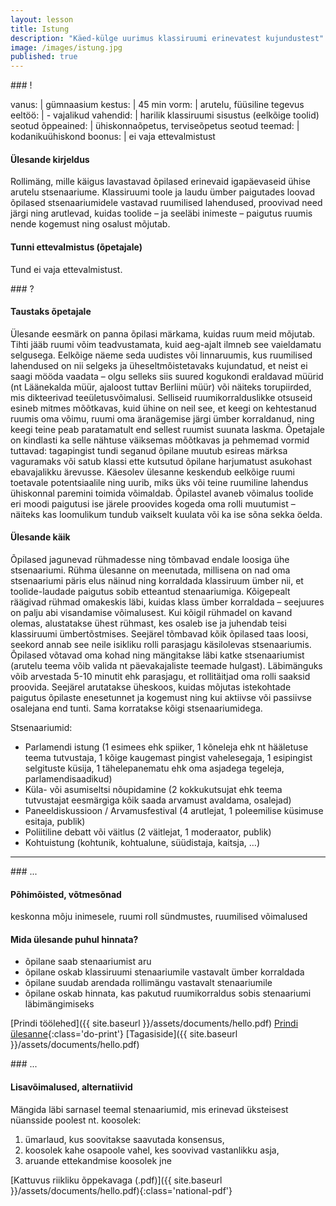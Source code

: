 ```yaml
---
layout: lesson
title: Istung
description: "Käed-külge uurimus klassiruumi erinevatest kujundustest"
image: /images/istung.jpg
published: true
---
```




<section class="section-bang">
### !

vanus: 				| gümnaasium
kestus: 			| 45 min
vorm: 				| arutelu, füüsiline tegevus
eeltöö:				| -
vajalikud vahendid:	| harilik klassiruumi sisustus (eelkõige toolid)
seotud õppeained:	| ühiskonnaõpetus, terviseõpetus
seotud teemad:		| kodanikuühiskond
boonus:				| ei vaja ettevalmistust

#### Ülesande kirjeldus
Rollimäng, mille käigus lavastavad õpilased erinevaid igapäevaseid ühise arutelu stsenaariume. Klassiruumi toole ja laudu ümber paigutades loovad õpilased stsenaariumidele vastavad ruumilised lahendused, proovivad need järgi ning arutlevad, kuidas toolide – ja seeläbi inimeste – paigutus ruumis nende kogemust ning osalust mõjutab.

#### Tunni ettevalmistus (õpetajale)
Tund ei vaja ettevalmistust.

</section>

<section class="section-question">
### ?

#### Taustaks õpetajale
Ülesande eesmärk on panna õpilasi märkama, kuidas ruum meid mõjutab. Tihti jääb ruumi võim teadvustamata, kuid aeg-ajalt ilmneb see vaieldamatu selgusega. Eelkõige näeme seda uudistes või linnaruumis, kus ruumilised lahendused on nii selgeks ja üheseltmõistetavaks kujundatud, et neist ei saagi mööda vaadata – olgu selleks siis suured kogukondi eraldavad müürid (nt Läänekalda müür, ajaloost tuttav Berliini müür) või näiteks torupiirded, mis dikteerivad teeületusvõimalusi. Selliseid ruumikorralduslikke otsuseid esineb mitmes mõõtkavas, kuid ühine on neil see, et keegi on kehtestanud ruumis oma võimu, ruumi oma äranägemise järgi ümber korraldanud, ning keegi teine peab paratamatult end sellest ruumist suunata laskma. Õpetajale on kindlasti ka selle nähtuse väiksemas mõõtkavas ja pehmemad vormid tuttavad: tagapingist tundi seganud õpilane muutub esireas märksa vaguramaks või satub klassi ette kutsutud õpilane harjumatust asukohast ebavajalikku ärevusse. Käesolev ülesanne keskendub eelkõige ruumi toetavale potentsiaalile ning uurib, miks üks või teine ruumiline lahendus ühiskonnal paremini toimida võimaldab. Õpilastel avaneb võimalus toolide eri moodi paigutusi ise järele proovides kogeda oma rolli muutumist – näiteks kas loomulikum tundub vaikselt kuulata või ka ise sõna sekka öelda.

#### Ülesande käik
Õpilased jagunevad rühmadesse ning tõmbavad endale loosiga ühe stsenaariumi. Rühma ülesanne on meenutada, millisena on nad oma stsenaariumi päris elus näinud ning korraldada klassiruum ümber nii, et toolide-laudade paigutus sobib etteantud stenaariumiga. Kõigepealt räägivad rühmad omakeskis läbi, kuidas klass ümber korraldada – seejuures on palju abi visandamise võimalusest. Kui kõigil rühmadel on kavand olemas, alustatakse ühest rühmast, kes osaleb ise ja juhendab teisi klassiruumi ümbertõstmises. Seejärel tõmbavad kõik õpilased taas loosi, seekord annab see neile isikliku rolli parasjagu käsilolevas stsenaariumis. Õpilased võtavad oma kohad ning mängitakse läbi katke stsenaariumist (arutelu teema võib valida nt päevakajaliste teemade hulgast). Läbimänguks võib arvestada 5-10 minutit ehk parasjagu, et rollitäitjad oma rolli saaksid proovida. Seejärel arutatakse üheskoos, kuidas mõjutas istekohtade paigutus õpilaste enesetunnet ja kogemust ning kui aktiivse või passiivse osalejana end tunti. Sama korratakse kõigi stsenaariumidega.

Stsenaariumid:

- Parlamendi istung (1 esimees ehk spiiker, 1 kõneleja ehk nt hääletuse teema tutvustaja, 1 kõige kaugemast pingist vahelesegaja, 1 esipingist selgituste küsija, 1 tähelepanematu ehk oma asjadega tegeleja, parlamendisaadikud)
- Küla- või asumiseltsi nõupidamine (2 kokkukutsujat ehk teema tutvustajat eesmärgiga kõik saada arvamust avaldama, osalejad)
- Paneeldiskussioon / Arvamusfestival (4 arutlejat, 1 poleemilise küsimuse esitaja, publik)
- Poliitiline debatt või väitlus (2 väitlejat, 1 moderaator, publik)
- Kohtuistung (kohtunik, kohtualune, süüdistaja, kaitsja, …)

</section>

------

<section class="section-dots">
### ...

#### Põhimõisted, võtmesõnad
keskonna mõju inimesele, ruumi roll sündmustes, ruumilised võimalused

#### Mida ülesande puhul hinnata?
+ õpilane saab stenaariumist aru
+ õpilane oskab klassiruumi stenaariumile vastavalt ümber korraldada
+ õpilane suudab arendada rollimängu vastavalt stenaariumile
+ õpilane oskab hinnata, kas pakutud ruumikorraldus sobis stenaariumi läbimängimiseks

[Prindi töölehed]({{ site.baseurl }}/assets/documents/hello.pdf)
[Prindi ülesanne](){:class='do-print'}
[Tagasiside]({{ site.baseurl }}/assets/documents/hello.pdf)
</section>


<section class="section-background">
### ...

#### Lisavõimalused, alternatiivid
Mängida läbi sarnasel teemal stenaariumid, mis erinevad üksteisest nüansside poolest nt. koosolek:
1. ümarlaud, kus soovitakse saavutada konsensus,
2. koosolek kahe osapoole vahel, kes soovivad vastanlikku asja,
3. aruande ettekandmise koosolek jne

[Kattuvus riikliku õppekavaga (.pdf)]({{ site.baseurl }}/assets/documents/hello.pdf){:class='national-pdf'}
</section>
